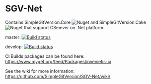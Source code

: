 
# SGV-Net
Contains SimpleGitVersion.Core ![Nuget](https://img.shields.io/nuget/v/SimpleGitVersion.Core?logo=nuget) and SimpleGitVersion.Cake ![Nuget](https://img.shields.io/nuget/v/SimpleGitVersion.Cake?logo=nuget) that support CSemver on .Net platform.

master: [![Build status](https://ci.appveyor.com/api/projects/status/6gjisya5id62i720/branch/master?svg=true)](https://ci.appveyor.com/project/olivier-spinelli/sgv-net/branch/master)

develop: [![Build status](https://ci.appveyor.com/api/projects/status/6gjisya5id62i720/branch/develop?svg=true)](https://ci.appveyor.com/project/olivier-spinelli/sgv-net/branch/develop)

CI Builds packages can be found here: https://www.myget.org/feed/Packages/invenietis-ci

See the wiki for more information: https://github.com/SimpleGitVersion/SGV-Net/wiki/


